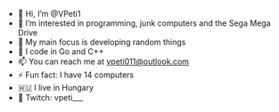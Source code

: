 - 👋 Hi, I’m @VPeti1
- 💾 I’m interested in programming, junk computers and the Sega Mega Drive
- 👀 My main focus is developing random things
- 🤔 I code in Go and C++
- 📫 You can reach me at vpeti011@outlook.com
- ⚡ Fun fact: I have 14 computers
- 🇭🇺 I live in Hungary
- 👾 Twitch: vpeti___

<!---
VPeti1/VPeti1 is a ✨ special ✨ repository because its `README.md` (this file) appears on your GitHub profile.
You can click the Preview link to take a look at your changes.
--->

